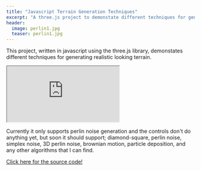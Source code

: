 ```yaml
---
title: "Javascript Terrain Generation Techniques"
excerpt: "A three.js project to demonstate different techniques for generating realistic terrain."
header:
  image: perlin1.jpg
  teaser: perlin1.jpg
---
```


This project, written in javascript using the three.js library, demonstates different techniques for generating realistic looking terrain. 

<iframe src="http://sammurphy.no-ip.info/demos/terrain/js/" marginwidth="0" marginheight="0" scrolling="no"></iframe>

Currently it only supports perlin noise generation and the controls don't do anything yet, but soon it should support; diamond-square, perlin noise, simplex noise, 3D perlin noise, brownian motion, particle deposition, and any other algorithms that I can find.


[Click here for the source code!](https://github.com/SamMurphy/Javascript-Terrain-Generation)